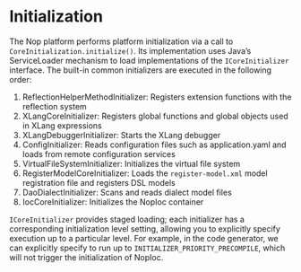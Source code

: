 # Initialization

The Nop platform performs platform initialization via a call to `CoreInitialization.initialize()`. Its implementation uses Java’s ServiceLoader mechanism to load implementations of the `ICoreInitializer` interface.
The built-in common initializers are executed in the following order:

1. ReflectionHelperMethodInitializer: Registers extension functions with the reflection system
2. XLangCoreInitializer: Registers global functions and global objects used in XLang expressions
3. XLangDebuggerInitializer: Starts the XLang debugger
4. ConfigInitializer: Reads configuration files such as application.yaml and loads from remote configuration services
5. VirtualFileSystemInitializer: Initializes the virtual file system
6. RegisterModelCoreInitializer: Loads the `register-model.xml` model registration file and registers DSL models
7. DaoDialectInitializer: Scans and reads dialect model files
8. IocCoreInitializer: Initializes the NopIoc container

`ICoreInitializer` provides staged loading; each initializer has a corresponding initialization level setting, allowing you to explicitly specify execution up to a particular level. For example, in the code generator, we can explicitly specify to run up to `INITIALIZER_PRIORITY_PRECOMPILE`, which will not trigger the initialization of NopIoc.
<!-- SOURCE_MD5:4d1a70a936427b2e1514ceb5ddd7d45c-->
